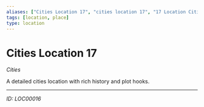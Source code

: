 ```yaml
---
aliases: ["Cities Location 17", "cities location 17", "17 Location Cities"]
tags: [location, place]
type: location
---
```


# Cities Location 17

*Cities*

A detailed cities location with rich history and plot hooks.

---
*ID: LOC00016*